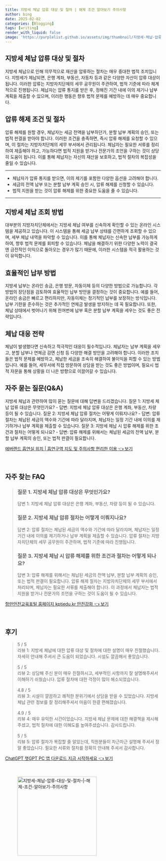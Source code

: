 ```yaml
---
title: 지방세 체납 압류 대상 및 절차 | 해제 조건 알아보기 주의사항
author: bing
date: 2025-02-02
categories: [Blogging]
tags: [writing]
render_with_liquid: false
image: 'https://purplelist.github.io/assets/img/thumbnail/지방세-체납-압류-대상-및-절차-|-해제-조건-알아보기-주의사항.webp'
---
```



<h2 id='지방세 체납 압류 대상 및 절차'>지방세 체납 압류 대상 및 절차</h2>

<p>지방세 체납으로 인해 의무적으로 재산을 압류하는 절차는 매우 중대한 법적 조치입니다. 지방세가 체납되면, 은행 계좌, 부동산, 자동차 등과 같은 다양한 자산이 압류 대상이 됩니다. 이러한 압류는 지방자치단체의 세무 공무원이 주관하여, 법적 기준에 따라 체계적으로 진행됩니다. 체납자는 압류 통지를 받은 후, 정해진 기간 내에 이의 제기나 납부 계획을 제출할 수 있으며, 이러한 행동은 향후 법적 문제를 예방하는 데 매우 중요합니다.</p>

<h2 id='압류 해제 조건 및 절차'>압류 해제 조건 및 절차</h2>

<p>압류 해제를 원할 경우, 체납자는 세금 전액을 납부하던가, 분할 납부 계획의 승인, 또는 법적 판결을 받아야 합니다. 이러한 조건을 충족하면, 즉시 압류 해제를 요청할 수 있으며, 이 절차는 지방자치단체의 세무 부서에서 관리됩니다. 체납자는 필요한 서류를 정리하여 제출해야 하고, 가능하다면 법적 지원을 받거나 전문가의 조언을 구하는 것이 상당히 도움이 됩니다. 이를 통해 체납자는 자신의 재산을 보호하고, 법적 절차의 복잡성을 줄일 수 있습니다.</p>

<hr />

<ul>
    <li>체납자가 압류 통지를 받으면, 이의 제기를 포함한 다양한 옵션을 고려해야 합니다.</li>
    <li>세금의 전액 납부 또는 분할 납부 계획 승인 시, 압류 해제를 신청할 수 있습니다.</li>
    <li>법적 지원을 받는 것이 압류 해제를 위한 중요한 도움을 줄 수 있습니다.</li>
</ul>

<hr />

<h2 id='지방세 체납 조회 방법'>지방세 체납 조회 방법</h2>

<p>대부분의 지방자치단체에서는 지방세 체납 여부를 신속하게 확인할 수 있는 온라인 시스템을 제공하고 있습니다. 이 시스템을 통해 세금 납부 상태를 간편하게 조회할 수 있으며, 세부 체납 내역을 파악할 수 있습니다. 이를 통해 체납자는 신속한 납부를 가능하게 하여, 향후 법적 문제를 회피할 수 있습니다. 체납을 해결하기 위한 다양한 노력이 결국엔 금전적인 이익으로 돌아오는 경우가 많기 때문에, 이러한 시스템을 적극 활용하는 것이 유익합니다.</p>

<h2 id='효율적인 납부 방법'>효율적인 납부 방법</h2>

<p>지방세 납부는 온라인 송금, 은행 방문, 자동이체 등의 다양한 방법으로 가능합니다. 각 방법의 장단점을 검토하여 효율적인 납부 방안을 결정하는 것이 중요합니다. 예를 들어, 온라인 송금은 빠르고 편리하지만, 자동이체는 정기적인 납부를 보장하는 방식입니다. 납부 기한을 준수하는 것은 추가적인 연체금 발생을 방지하는 데 꼭 필요합니다. 또한, 체납 상태에서 벗어나기 위해 한꺼번에 납부 혹은 분할 납부 계획을 세우는 것도 좋은 전략입니다.</p>

<h2 id='체납 대응 전략'>체납 대응 전략</h2>

<p>체납이 발생했다면 신속하고 적극적인 대응이 필수적입니다. 체납자는 납부 계획을 세우고, 분할 납부나 연체금 감면 신청 등 다양한 해결 방안을 고려해야 합니다. 이러한 조치들은 법적 문제를 예방하고, 체납한 세금을 조속히 해결하여 불이익을 피할 수 있는 방법입니다. 예를 들어, 세무서에 직접 방문하여 상담을 받는 것도 좋은 방법이며, 필요시 법적 자문을 통해 상황을 더 나은 방향으로 이끌어갈 수 있습니다.</p>

<h2 id='자주 묻는 질문(Q&A)'>자주 묻는 질문(Q&A)</h2>

<p>지방세 체납과 관련하여 많이 묻는 질문에 대해 답변을 드리겠습니다. 질문 1: 지방세 체납 압류 대상은 무엇인가요? - 답변: 지방세 체납 압류 대상은 은행 계좌, 부동산, 차량 등이 될 수 있습니다. 질문 2: 지방세 체납 압류 절차는 어떻게 이뤄지나요? - 답변: 압류 절차는 체납된 세금의 액수와 기간에 따라 달라지며, 체납자는 일정 기간 내에 이의를 제기하거나 납부 계획을 제출할 수 있습니다. 질문 3: 지방세 체납 시 압류 해제를 위한 조건과 절차는 어떻게 되나요? - 답변: 압류 해제를 위해서는 체납된 세금의 전액 납부, 분할 납부 계획의 승인, 또는 법적 판결이 필요합니다.</p>


<p><a class="click-button" title="에버랜드 흡연실 위치 | 흡연구역 지도 및 주의사항 편리한 이용" href="https://purplelist.github.io/posts/%EC%97%90%EB%B2%84%EB%9E%9C%EB%93%9C-%ED%9D%A1%EC%97%B0%EC%8B%A4-%EC%9C%84%EC%B9%98-%ED%9D%A1%EC%97%B0%EA%B5%AC%EC%97%AD-%EC%A7%80%EB%8F%84-%EB%B0%8F-%EC%A3%BC%EC%9D%98%EC%82%AC%ED%95%AD-%ED%8E%B8%EB%A6%AC%ED%95%9C-%EC%9D%B4%EC%9A%A9/" rel="dofollow">에버랜드 흡연실 위치 | 흡연구역 지도 및 주의사항 편리한 이용 👈 보기</a></p><br>
<h2 id='자주_찾는_FAQ'>자주 찾는 FAQ</h2>
<div itemscope="" itemtype="https://schema.org/FAQPage"> 
<blockquote> 
<div itemscope="" itemprop="mainEntity" itemtype="https://schema.org/Question"> 
<h3 itemprop="name">질문 1. 지방세 체납 압류 대상은 무엇인가요?</h3> 
<div itemscope="" itemprop="acceptedAnswer" itemtype="https://schema.org/Answer"> 
<span itemprop="text"> 
<p>답변 1: 지방세 체납 압류 대상은 은행 계좌, 부동산, 차량 등이 될 수 있습니다.</p> 
</span> 
</div> 
</div> 

<div itemscope="" itemprop="mainEntity" itemtype="https://schema.org/Question"> 
<h3 itemprop="name">질문 2. 지방세 체납 압류 절차는 어떻게 이뤄지나요?</h3> 
<div itemscope="" itemprop="acceptedAnswer" itemtype="https://schema.org/Answer"> 
<span itemprop="text"> 
<p>답변 2: 압류 절차는 체납된 세금의 액수와 기간에 따라 달라지며, 체납자는 일정 기간 내에 이의를 제기하거나 납부 계획을 제출할 수 있습니다. 압류 절차는 지방자치단체의 세무 공무원이 주관하며, 법적 기준에 따라 진행됩니다.</p> 
</span> 
</div> 
</div> 

<div itemscope="" itemprop="mainEntity" itemtype="https://schema.org/Question"> 
<h3 itemprop="name">질문 3. 지방세 체납 시 압류 해제를 위한 조건과 절차는 어떻게 되나요?</h3> 
<div itemscope="" itemprop="acceptedAnswer" itemtype="https://schema.org/Answer"> 
<span itemprop="text"> 
<p>답변 3: 압류 해제를 위해서는 체납된 세금의 전액 납부, 분할 납부 계획의 승인, 또는 법적 판결이 필요합니다. 압류 해제 절차는 지방자치단체의 세무 부서에서 처리되며, 체납자는 필요한 서류를 제출해야 합니다. 이 과정에서 체납자는 법적 지원을 받거나 전문가의 조언을 구하는 것이 도움이 될 수 있습니다.</p> 
</span> 
</div> 
</div> 
</blockquote> 
</div>
<p><a class="click-button" title="항만안전교육포털 홈페이지 kptiedu.kr 안전강화" href="https://purplelist.github.io/posts/%ED%95%AD%EB%A7%8C%EC%95%88%EC%A0%84%EA%B5%90%EC%9C%A1%ED%8F%AC%ED%84%B8-%ED%99%88%ED%8E%98%EC%9D%B4%EC%A7%80-kptiedu.kr-%EC%95%88%EC%A0%84%EA%B0%95%ED%99%94/" rel="dofollow">항만안전교육포털 홈페이지 kptiedu.kr 안전강화 👈 보기</a></p><br>
<h2 id='후기'>후기</h2>
<div itemscope itemtype="https://schema.org/Product">
  <blockquote>
  <div itemprop="review" itemscope itemtype="https://schema.org/Review">
      <div itemprop="reviewRating" itemscope itemtype="https://schema.org/Rating"> <span itemprop="ratingValue">5</span> / <span itemprop="bestRating">5</span> </div>
      <span itemprop="reviewBody">리뷰 1: 지방세 체납에 대한 압류 대상 및 절차에 대한 설명이 매우 친절했습니다. 자세히 안내해 주셔서 큰 도움이 되었습니다. 시설도 깔끔해서 좋았습니다.</span>
  </div>
  <br>
  <div itemprop="review" itemscope itemtype="https://schema.org/Review">
      <div itemprop="reviewRating" itemscope itemtype="https://schema.org/Rating"> <span itemprop="ratingValue">5</span> / <span itemprop="bestRating">5</span> </div>
      <span itemprop="reviewBody">리뷰 2: 상담해 주신 분이 매우 친절하시고, 세부적인 사항까지 잘 설명해주셔서 이해하기 쉬웠습니다. 압류 절차에 대한 걱정이 많이 해소되었습니다.</span>
  </div>
  <br>
  <div itemprop="review" itemscope itemtype="https://schema.org/Review">
      <div itemprop="reviewRating" itemscope itemtype="https://schema.org/Rating"> <span itemprop="ratingValue">4.8</span> / <span itemprop="bestRating">5</span> </div>
      <span itemprop="reviewBody">리뷰 3: 시설이 깔끔하고 쾌적한 분위기에서 상담을 받을 수 있었습니다. 지방세 체납 관련 정보를 잘 정리해주셔서 마음이 한결 편해졌습니다.</span>
  </div>
  <br>
  <div itemprop="review" itemscope itemtype="https://schema.org/Review">
      <div itemprop="reviewRating" itemscope itemtype="https://schema.org/Rating"> <span itemprop="ratingValue">4.9</span> / <span itemprop="bestRating">5</span> </div>
      <span itemprop="reviewBody">리뷰 4: 매우 유익한 시간이었습니다. 지방세 체납 문제에 대한 해결책을 제시해 주셨고, 법적 절차에 대한 이해도를 높여주셨습니다. 감사드립니다.</span>
  </div>
  <br>
  <div itemprop="review" itemscope itemtype="https://schema.org/Review">
      <div itemprop="reviewRating" itemscope itemtype="https://schema.org/Rating"> <span itemprop="ratingValue">5</span> / <span itemprop="bestRating">5</span> </div>
      <span itemprop="reviewBody">리뷰 5: 압류 절차가 복잡할 줄 알았는데, 직원분들이 차근차근 설명해 주셔서 정말 좋았습니다. 필요한 서류와 절차를 정확히 안내해 주셔서 감사합니다.</span>
  </div>
  </blockquote>
</div>
<p><a class="click-button" title="ChatGPT 챗GPT PC 앱 다운로드 지금 시작하세요" href="https://purplelist.github.io/posts/ChatGPT-%EC%B1%97GPT-PC-%EC%95%B1-%EB%8B%A4%EC%9A%B4%EB%A1%9C%EB%93%9C-%EC%A7%80%EA%B8%88-%EC%8B%9C%EC%9E%91%ED%95%98%EC%84%B8%EC%9A%94/" rel="dofollow">ChatGPT 챗GPT PC 앱 다운로드 지금 시작하세요 👈 보기</a></p><br>
<figure class="image"><img src="https://purplelist.github.io/assets/img/thumbnail/지방세-체납-압류-대상-및-절차-|-해제-조건-알아보기-주의사항.webp" alt="지방세-체납-압류-대상-및-절차-|-해제-조건-알아보기-주의사항" width="256" height="256"></figure>
